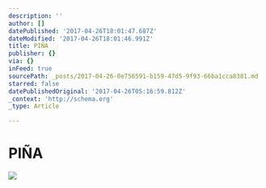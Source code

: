 ```yaml
---
description: ''
author: []
datePublished: '2017-04-26T18:01:47.687Z'
dateModified: '2017-04-26T18:01:46.991Z'
title: PIÑA
publisher: {}
via: {}
inFeed: true
sourcePath: _posts/2017-04-26-0e756591-b159-47d5-9f93-66ba1cca8381.md
starred: false
datePublishedOriginal: '2017-04-26T05:16:59.812Z'
_context: 'http://schema.org'
_type: Article

---
```

# PIÑA
![](https://the-grid-user-content.s3-us-west-2.amazonaws.com/f35bc988-73c5-4cc9-8d6a-14b3678847a2.jpg)